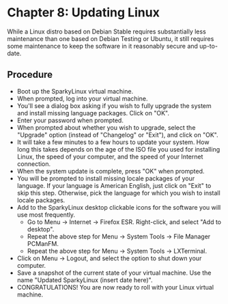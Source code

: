 # Chapter 8: Updating Linux

While a Linux distro based on Debian Stable requires substantially less maintenance than one based on Debian Testing or Ubuntu, it still requires some maintenance to keep the software in it reasonably secure and up-to-date.

## Procedure
* Boot up the SparkyLinux virtual machine.
* When prompted, log into your virtual machine.
* You'll see a dialog box asking if you wish to fully upgrade the system and install missing language packages.  Click on "OK".
* Enter your password when prompted.
* When prompted about whether you wish to upgrade, select the "Upgrade" option (instead of "Changelog" or "Exit"), and click on "OK".
* It will take a few minutes to a few hours to update your system.  How long this takes depends on the age of the ISO file you used for installing Linux, the speed of your computer, and the speed of your Internet connection.
* When the system update is complete, press "OK" when prompted.
* You will be prompted to install missing locale packages of your language.  If your language is American English, just click on "Exit" to skip this step.  Otherwise, pick the language for which you wish to install locale packages.
* Add to the SparkyLinux desktop clickable icons for the software you will use most frequently.
  * Go to Menu -> Internet -> Firefox ESR.  Right-click, and select "Add to desktop".
  * Repeat the above step for Menu -> System Tools -> File Manager PCManFM.
  * Repeat the above step for Menu -> System Tools -> LXTerminal.
* Click on Menu -> Logout, and select the option to shut down your computer.
* Save a snapshot of the current state of your virtual machine.  Use the name "Updated SparkyLinux (insert date here)".
* CONGRATULATIONS!  You are now ready to roll with your Linux virtual machine.
